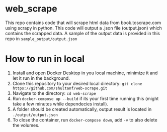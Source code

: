 # web_scrape
This repo contains code that will scrape html data from book.toscrape.com using scrapy in python. This code will output a .json file (output.json) which contains the scrapped data. A sample of the output data is provided in this repo in `sample_output/output.json`

# How to run in local
1. Install and open Docker Desktop in you local machine, minimize it and let it run in the background.
2. Clone this repository to your desired local directory: `git clone https://github.com/shultanf/web-scrape.git`
3. Navigate to the directory: `cd web-scrape`
4. Run `docker-compose up --build` if its your first time running this (might take a few minutes while dependecies install).
5. A folder should be created automatically, output result is located in `./output/output.json`
6. To close the container, run `docker-compose down`, add `-v` to also delete the volumes.



